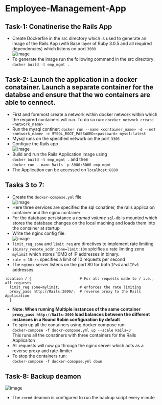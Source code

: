 # Employee-Management-App
## Task-1: Conatinerise the Rails App
- Create Dockerfile in the src directory which is used to generate an image of the Rails App (with Base layer of Ruby 3.0.5 and all required dependencies) which listens on port `3000` <br>
![image](https://user-images.githubusercontent.com/95867745/230729517-7490ee0c-c2dc-4908-b138-96aa75cf4be3.png)
- To generate the image run the following command in the src directory: `docker build -t emp_mgmt .`
## Task-2: Launch the application in a docker conatainer. Launch a separate container for the databse and ensure that the wo containers are able to cennect.
- First and foremost create a network within docker network within which the required containers will run. To do so run: `doceker network create <network_name>`
- Run the mysql continer: `docker run --name <container_name> -d --net <network_name> -e MYSQL_ROOT_PASSWORD=<passowrd> mysql:latest`
- Mysql runs on the specified network on the port `3306`
- Configue the Rails app <br>
![image](https://user-images.githubusercontent.com/95867745/230729238-5b5f02ff-51f8-43a6-a1c6-22612bdeddd3.png)
- Build and run the Rails Application image using <br/>`docker build -t emp_mgmt .` and then <br/>`docker run --name Rails -p 8080:3000 emp_mgmt`
- The Application can be accessed on `localhost:8080`
## Tasks 3 to 7:
- Create the `docker-compose.yml` file<br>
![image](https://user-images.githubusercontent.com/95867745/230729570-980c7741-1ffb-4aa6-9833-c03800601dbb.png)
- Here three services are specified the sql conatiner, the rails applicaion container and the nginx container
- For the database persistance a *named volume* `sql-db` is mounted which stores the database changes on the local maching and loads them into the container at startup
- Write the nginx config file: <br>
![image](https://user-images.githubusercontent.com/95867745/230729755-f3e7d700-efde-4e88-a090-e933145e7ddf.png)
- `limit_req_zone` and `limit req` are directives to implement rate limiting
- `$binary_remote_addr zone=limit:10m` spicifies a rate limiting zone `mylimit` which stores 10MB of IP addresses in binary.
- `rate = 10r/s` specifies a limit of 10 requests per second
- The `nginex` server listens on the port 80 for both `IPv4` and `IPv6` addresses.
```
location / {                      # For all requests made to / i.e., all requests 
  limit_req zone=mylimit;         # enforces the rate limiting
  proxy_pass http://Rails:3000/;  # reverse proxy to the Rails Application
  }
``` 
- **Note: When running Multiple instances of the same container `proxy_pass http://Rails:3000` load balances between the different instances in a Round Robin configuration by default**
- To spin up all the containers using docker compose run:<br> `docker-compose -f dockr-compose.yml up --scale Rails=3` <br>This runs all the conatiners with three containers for the Rails Applicaiton
- All requests will now go through the nginx server which acts as a reverse proxy and rate-limiter
- To stop the containers run:<br>`docker-compose -f docker-comopse.yml down`
## Task-8: Backup deamon
![image](https://user-images.githubusercontent.com/95867745/230730707-c3cd9a0a-ad1d-4a19-8ea3-9a6b4de147ac.png)
- The `cornd` deamon is configured to run the backup script every minute
